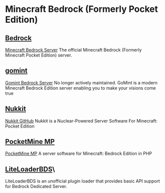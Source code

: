# Minecraft Bedrock (Formerly Pocket Edition)

## [Bedrock](/game_eggs/minecraft/bedrock/bedrock)

[Minecraft Bedrock Server](https://minecraft.net/en-us/download/server/bedrock/)
The official Minecraft Bedrock (Formerly Minecraft Pocket Edition) server.

## [gomint](/game_eggs/minecraft/bedrock/gomint)

[Gomint Bedrock Server](https://github.com/gomint/gomint)
No longer actively maintained.
GoMint is a modern Minecraft Bedrock Edition server enabling you to make your visions come true

## [Nukkit](/game_eggs/minecraft/bedrock/nukkit)

[Nukkit GitHub](https://github.com/Nukkit/Nukkit)
Nukkit is a Nuclear-Powered Server Software For Minecraft: Pocket Edition

## [PocketMine MP](/game_eggs/minecraft/bedrock/pocketmine_mp)

[PocketMine MP](https://github.com/pmmp/PocketMine-MP)
A server software for Minecraft: Bedrock Edition in PHP

## [LiteLoaderBDS](https://github.com/LiteLDev/LiteLoaderBDS)\
LiteLoaderBDS is an unofficial plugin loader that provides basic API support for Bedrock Dedicated Server.
